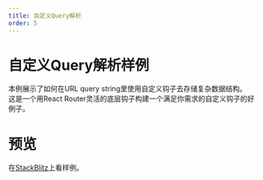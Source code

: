```yaml
---
title: 自定义Query解析
order: 5
---
```


# 自定义Query解析样例
本例展示了如何在URL query string里使用自定义钩子去存储复杂数据结构。           
这是一个用React Router灵活的底层钩子构建一个满足你需求的自定义钩子的好例子。

# 预览
在[StackBlitz](https://stackblitz.com/edit/github-zh2fh1?file=src/App.tsx)上看样例。
